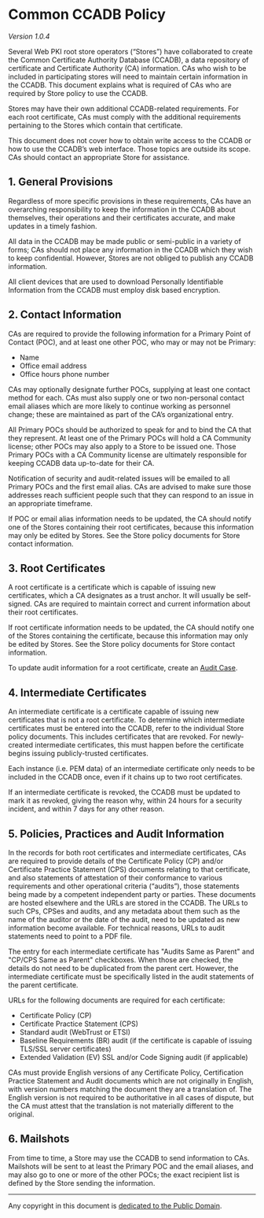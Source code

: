 # Common CCADB Policy #

*Version 1.0.4*

Several Web PKI root store operators (“Stores”) have collaborated to create
the Common Certificate Authority Database (CCADB), a data repository of
certificate and Certificate Authority (CA) information. CAs who wish to be
included in participating stores will need to maintain certain information in
the CCADB. This document explains what is required of CAs who are required by
Store policy to use the CCADB.

Stores may have their own additional CCADB-related requirements. For each root
certificate, CAs must comply with the additional requirements pertaining to the
Stores which contain that certificate.

This document does not cover how to obtain write access to the CCADB or how to
use the CCADB’s web interface. Those topics are outside its scope. CAs should
contact an appropriate Store for assistance.

## 1. General Provisions ##

Regardless of more specific provisions in these requirements, CAs have an
overarching responsibility to keep the information in the CCADB about
themselves, their operations and their certificates accurate, and make updates
in a timely fashion.

All data in the CCADB may be made public or semi-public in a variety of forms;
CAs should not place any information in the CCADB which they wish to keep
confidential. However, Stores are not obliged to publish any CCADB information.

All client devices that are used to download Personally Identifiable Information 
from the CCADB must employ disk based encryption.

## 2. Contact Information ##

CAs are required to provide the following information for a Primary Point of
Contact (POC), and at least one other POC, who may or may not be Primary:

* Name
* Office email address
* Office hours phone number

CAs may optionally designate further POCs, supplying at least one contact
method for each. CAs must also supply one or two non-personal contact email
aliases which are more likely to continue working as personnel change; these
are maintained as part of the CA’s organizational entry.

All Primary POCs should be authorized to speak for and to bind the CA that they
represent. At least one of the Primary POCs will hold a CA Community license;
other POCs may also apply to a Store to be issued one. Those Primary POCs with
a CA Community license are ultimately responsible for keeping CCADB data
up-to-date for their CA.

Notification of security and audit-related issues will be emailed to all
Primary POCs and the first email alias. CAs are advised to make sure those
addresses reach sufficient people such that they can respond to an issue
in an appropriate timeframe.

If POC or email alias information needs to be updated, the CA should notify one
of the Stores containing their root certificates, because this information may
only be edited by Stores. See the Store policy documents for Store contact
information.

## 3. Root Certificates ##

A root certificate is a certificate which is capable of issuing new
certificates, which a CA designates as a trust anchor. It will usually be
self-signed. CAs are required to maintain correct and current information about
their root certificates.

If root certificate information needs to be updated, the CA should notify one of 
the Stores containing the certificate, because this information may only be edited 
by Stores. See the Store policy documents for Store contact information.

To update audit information for a root certificate, create an [Audit Case][CCADB-Audit-Case].

## 4. Intermediate Certificates ##

An intermediate certificate is a certificate capable of issuing new
certificates that is not a root certificate. To determine which intermediate 
certificates must be entered into the CCADB, refer to the individual Store policy 
documents. This includes certificates that are revoked. For
newly-created intermediate certificates, this must happen before the
certificate begins issuing publicly-trusted certificates.

Each instance (i.e. PEM data) of an intermediate certificate only needs to be 
included in the CCADB once, even if it chains up to two root certificates.

If an intermediate certificate is revoked, the CCADB must be updated to mark it 
as revoked, giving the reason why, within 24 hours for a security incident, and 
within 7 days for any other reason.

## 5. Policies, Practices and Audit Information ##

In the records for both root certificates and intermediate certificates, CAs
are required to provide details of the Certificate Policy (CP) and/or
Certificate Practice Statement (CPS) documents relating to that certificate,
and also statements of attestation of their conformance to various requirements
and other operational criteria (“audits”), those statements being made by a
competent independent party or parties. These documents are hosted elsewhere
and the URLs are stored in the CCADB. The URLs to such CPs, CPSes and audits,
and any metadata about them such as the name of the auditor or the date of the
audit, need to be updated as new information become available. For technical
reasons, URLs to audit statements need to point to a PDF file.

The entry for each intermediate certificate has "Audits Same as Parent" and
"CP/CPS Same as Parent" checkboxes. When those are checked, the details do not
need to be duplicated from the parent cert. However, the intermediate
certificate must be specifically listed in the audit statements of the parent
certificate.

URLs for the following documents are required for each certificate:

* Certificate Policy (CP)
* Certificate Practice Statement (CPS)
* Standard audit (WebTrust or ETSI)
* Baseline Requirements (BR) audit (if the certificate is capable of issuing
  TLS/SSL server certificates)
* Extended Validation (EV) SSL and/or Code Signing audit (if applicable)

CAs must provide English versions of any Certificate Policy, Certification
Practice Statement and Audit documents which are not originally in English,
with version numbers matching the document they are a translation of. The
English version is not required to be authoritative in all cases of dispute,
but the CA must attest that the translation is not materially different to the
original.

## 6. Mailshots ##

From time to time, a Store may use the CCADB to send information to CAs.
Mailshots will be sent to at least the Primary POC and the email aliases, and
may also go to one or more of the other POCs; the exact recipient list is
defined by the Store sending the information.

-----

Any copyright in this document is
[dedicated to the Public
Domain](http://creativecommons.org/publicdomain/zero/1.0/).

[CCADB-Audit-Case]:    https://ccadb.org/cas/updates
